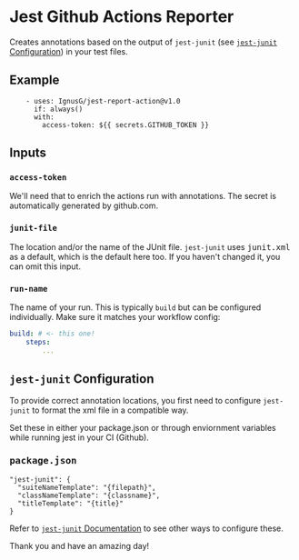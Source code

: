 # Jest Github Actions Reporter

Creates annotations based on the output of `jest-junit` (see [`jest-junit` Configuration](./README.md#jest-junit-configuration)) in your test files.

## Example
```
    - uses: IgnusG/jest-report-action@v1.0
      if: always()
      with:
        access-token: ${{ secrets.GITHUB_TOKEN }}
``` 

## Inputs

### `access-token`

We'll need that to enrich the actions run with annotations. The secret is automatically generated by github.com.

### `junit-file`

The location and/or the name of the JUnit file. `jest-junit` uses <kbd>junit.xml</kbd> as a default, which is the default here too. If you haven't changed it, you can omit this input.

### `run-name`

The name of your run. This is typically `build` but can be configured individually. Make sure it matches your workflow config:

```yaml
build: # <- this one!
    steps:
        ...
```

## `jest-junit` Configuration
   
To provide correct annotation locations, you first need to configure `jest-junit` to format the xml file in a compatible way.

Set these in either your package.json or through enviornment variables while running jest in your CI (Github).

### <kbd>package.json</kbd>

```
"jest-junit": {
  "suiteNameTemplate": "{filepath}",
  "classNameTemplate": "{classname}",
  "titleTemplate": "{title}"
}
```

Refer to [`jest-junit` Documentation](https://www.npmjs.com/package/jest-junit#configuration) to see other ways to configure these.

Thank you and have an amazing day!
